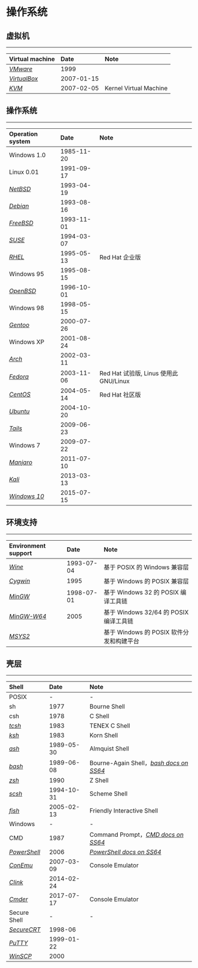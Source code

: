 # 操作系统

## 虚拟机
---

| Virtual machine                             | Date       | Note |
|:------------------------------------------- |:---------- |:---- |
| [*VMware*]                                  | 1999       |
| [*VirtualBox*](https://www.virtualbox.org/) | 2007-01-15 |
| [*KVM*](https://www.linux-kvm.org/)         | 2007-02-05 | Kernel Virtual Machine

[*VMware*]: <https://www.vmware.com/products/workstation-pro.html>

## 操作系统
---

| Operation system                         | Date       | Note |
|:---------------------------------------- |:---------- |:---- |
| Windows 1.0                              | 1985-11-20 |
| Linux 0.01                               | 1991-09-17 |
| [*NetBSD*](https://netbsd.org/)          | 1993-04-19 |
| [*Debian*](https://www.debian.org/)      | 1993-08-16 |
| [*FreeBSD*](https://www.freebsd.org/)    | 1993-11-01 |
| [*SUSE*](https://www.opensuse.org/)      | 1994-03-07 |
| [*RHEL*](https://www.redhat.com/)        | 1995-05-13 | Red Hat 企业版
| Windows 95                               | 1995-08-15 |
| [*OpenBSD*](https://www.openbsd.org/)    | 1996-10-01 |
| Windows 98                               | 1998-05-15 |
| [*Gentoo*](https://gentoo.org/)          | 2000-07-26 |
| Windows XP                               | 2001-08-24 |
| [*Arch*](https://www.archlinux.org/)     | 2002-03-11 |
| [*Fedora*](https://getfedora.org/)       | 2003-11-06 | Red Hat 试验版, Linus 使用此 GNU/Linux
| [*CentOS*](https://centos.org/)          | 2004-05-14 | Red Hat 社区版
| [*Ubuntu*](https://ubuntu.com/)          | 2004-10-20 |
| [*Tails*](https://tails.boum.org/)       | 2009-06-23 |
| Windows 7                                | 2009-07-22 |
| [*Manjaro*](https://manjaro.org/)        | 2011-07-10 |
| [*Kali*](https://www.kali.org/)          | 2013-03-13 |
| [*Windows 10*](https://www.windows.com/) | 2015-07-15 |

## 环境支持
---

| Environment support                                       | Date       | Note |
|:--------------------------------------------------------- |:---------- |:---- |
| [*Wine*](https://www.winehq.org/)                         | 1993-07-04 | 基于 POSIX 的 Windows 兼容层
| [*Cygwin*](https://cygwin.com/ "Cygnus Windows")          | 1995       | 基于 Windows 的 POSIX 兼容层
| [*MinGW*](http://mingw.org/ "Minimalist GNU for Windows") | 1998-07-01 | 基于 Windows 32 的 POSIX 编译工具链
| [*MinGW-W64*](http://mingw-w64.org/)                      | 2005       | 基于 Windows 32/64 的 POSIX 编译工具链
| [*MSYS2*](https://www.msys2.org/ "Minimal System")        |            | 基于 Windows 的 POSIX 软件分发和构建平台

## 壳层
---

| Shell                                 | Date       | Note |
|:------------------------------------- |:---------- |:---- |
| POSIX                                 | -          | -
| sh                                    | 1977       | Bourne Shell
| csh                                   | 1978       | C Shell
| [*tcsh*](https://www.tcsh.org/)       | 1983       | TENEX C Shell
| [*ksh*](http://kornshell.com/)        | 1983       | Korn Shell
| [*ash*]                               | 1989-05-30 | Almquist Shell
| [*bash*]                              | 1989-06-08 | Bourne-Again Shell，[*bash docs on SS64*](https://ss64.com/bash/)
| [*zsh*](http://www.zsh.org/)          | 1990       | Z Shell
| [*scsh*](https://scsh.net/)           | 1994-10-31 | Scheme Shell
| [*fish*](https://fishshell.com/)      | 2005-02-13 | Friendly Interactive Shell
| Windows                               | -          | -
| CMD                                   | 1987       | Command Prompt，[*CMD docs on SS64*](https://ss64.com/nt/)
| [*PowerShell*]                        | 2006       | [*PowerShell docs on SS64*](https://ss64.com/ps/)
| [*ConEmu*](https://conemu.github.io/) | 2007-03-09 | Console Emulator
| [*Clink*]                             | 2014-02-24 |
| [*Cmder*](https://cmder.net/)         | 2017-07-17 | Console Emulator
| Secure Shell                          | -          | -
| [*SecureCRT*]                         | 1998-06    |
| [*PuTTY*]                             | 1999-01-22 |
| [*WinSCP*](https://winscp.net/)       | 2000       |

[*ash*]: <https://www.in-ulm.de/~mascheck/various/ash/>
[*bash*]: <https://www.gnu.org/software/bash/>
[*PowerShell*]: <https://microsoft.com/powershell/>
[*Clink*]: <https://mridgers.github.io/clink/>
[*SecureCRT*]: <https://vandyke.com/products/securecrt/>
[*PuTTY*]: <https://www.chiark.greenend.org.uk/~sgtatham/putty/>
